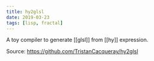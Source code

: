 ```yaml
---
title: hy2glsl
date: 2019-03-23
tags: [lisp, fractal]
---
```


A toy compiler to generate [[glsl]] from [[hy]] expression.

Source: https://github.com/TristanCacqueray/hy2glsl
